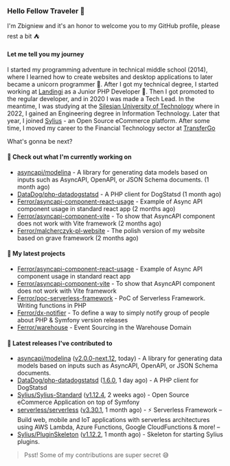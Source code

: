 ### Hello Fellow Traveler 👋

I'm Zbigniew and it's an honor to welcome you to my GitHub profile, please rest a bit ⛺️

#### Let me tell you my journey

I started my programming adventure in technical middle school (2014), where I learned how to create websites and desktop applications to later became a unicorn programmer 🦄. After I got my technical degree, I started working at [Landingi](https://github.com/landingi) as a Junior PHP Developer 🥇. Then I got promoted to the regular developer, and in 2020 I was made a Tech Lead. In the meantime, I was studying at the [Silesian University of Technology](https://www.polsl.pl/en/) where in 2022, I gained an Engineering degree in Information Technology. Later that year, I joined [Sylius](https://github.com/sylius) - an Open Source eCommerce platform. After some time, I moved my career to the Financial Technology sector at [TransferGo](https://github.com/transfergo)

What's gonna be next?

#### 👷 Check out what I'm currently working on

- [asyncapi/modelina](https://github.com/asyncapi/modelina) - A library for generating data models based on inputs such as AsyncAPI, OpenAPI, or JSON Schema documents. (1 month ago)
- [DataDog/php-datadogstatsd](https://github.com/DataDog/php-datadogstatsd) - A PHP client for DogStatsd (1 month ago)
- [Ferror/asyncapi-component-react-usage](https://github.com/Ferror/asyncapi-component-react-usage) - Example of Async API component usage in standard react app (2 months ago)
- [Ferror/asyncapi-component-vite](https://github.com/Ferror/asyncapi-component-vite) - To show that AsyncAPI component does not work with Vite framework (2 months ago)
- [Ferror/malcherczyk-pl-website](https://github.com/Ferror/malcherczyk-pl-website) - The polish version of my website based on grave framework (2 months ago)

#### 🌱 My latest projects

- [Ferror/asyncapi-component-react-usage](https://github.com/Ferror/asyncapi-component-react-usage) - Example of Async API component usage in standard react app
- [Ferror/asyncapi-component-vite](https://github.com/Ferror/asyncapi-component-vite) - To show that AsyncAPI component does not work with Vite framework
- [Ferror/poc-serverless-framework](https://github.com/Ferror/poc-serverless-framework) - PoC of Serverless Framework. Writing functions in PHP
- [Ferror/dx-notifier](https://github.com/Ferror/dx-notifier) - To define a way to simply notify group of people about PHP &amp; Symfony version releases
- [Ferror/warehouse](https://github.com/Ferror/warehouse) - Event Sourcing in the Warehouse Domain

#### 🔭 Latest releases I've contributed to

- [asyncapi/modelina](https://github.com/asyncapi/modelina) ([v2.0.0-next.12](https://github.com/asyncapi/modelina/releases/tag/v2.0.0-next.12), today) - A library for generating data models based on inputs such as AsyncAPI, OpenAPI, or JSON Schema documents.
- [DataDog/php-datadogstatsd](https://github.com/DataDog/php-datadogstatsd) ([1.6.0](https://github.com/DataDog/php-datadogstatsd/releases/tag/1.6.0), 1 day ago) - A PHP client for DogStatsd
- [Sylius/Sylius-Standard](https://github.com/Sylius/Sylius-Standard) ([v1.12.4](https://github.com/Sylius/Sylius-Standard/releases/tag/v1.12.4), 2 weeks ago) - Open Source eCommerce Application on top of Symfony
- [serverless/serverless](https://github.com/serverless/serverless) ([v3.30.1](https://github.com/serverless/serverless/releases/tag/v3.30.1), 1 month ago) - ⚡ Serverless Framework – Build web, mobile and IoT applications with serverless architectures using AWS Lambda, Azure Functions, Google CloudFunctions &amp; more! – 
- [Sylius/PluginSkeleton](https://github.com/Sylius/PluginSkeleton) ([v1.12.2](https://github.com/Sylius/PluginSkeleton/releases/tag/v1.12.2), 1 month ago) - Skeleton for starting Sylius plugins.

>
> Psst! Some of my contributions are super secret 😅
>
